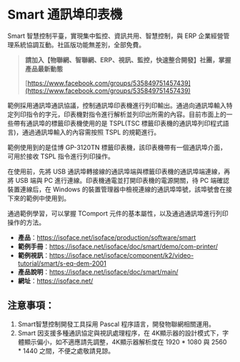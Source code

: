 # Smart 通訊埠印表機

Smart 智慧控制平臺，實現集中監控、資訊共用、智慧控制，與 ERP 企業經營管理系統協調互動。社區版功能無差別，全部免費。

> **請加入【物聯網、智聯網、ERP、視訊、監控，快速整合開發】社團，掌握產品最新動態**
>
> [https://www.facebook.com/groups/535849751457439](https://www.facebook.com/groups/535849751457439)

範例採用通訊埠通訊協議，控制通訊埠印表機進行列印輸出。通過向通訊埠輸入特定列印指令的字元，印表機對指令進行解析並列印出所需的內容。目前市面上的一些帶有通訊埠的標籤印表機使用的是 TSPL(TSC 標籤印表機的通訊埠列印程式語言)，通過通訊埠輸入的內容需按照 TSPL 的規範進行。

範例使用到的是佳博 GP-3120TN 標籤印表機，該印表機帶有一個通訊埠介面，可用於接收 TSPL 指令進行列印操作。

在使用前，先將 USB 通訊埠轉接線的通訊埠端與標籤印表機的通訊埠端連線，再將 USB 端與 PC 進行連線。印表機通電並打開印表機的電源開關，待 PC 端確認裝置連線后，在 Windows 的裝置管理器中檢視連線的通訊埠埠號，該埠號會在接下來的範例中使用到。

通過範例學習，可以掌握 TComport 元件的基本屬性，以及通過通訊埠進行列印操作的方法。

* **產品**：https://isoface.net/isoface/production/software/smart
* **範例手冊**：https://isoface.net/isoface/doc/smart/demo/com-printer/
* **範例視訊**：https://isoface.net/isoface/component/k2/video-tutorial/smart/s-eq-dem-2001
* **產品說明**：https://isoface.net/isoface/doc/smart/main/
* **網址**：https://isoface.net/

## 注意事項：
1. Smart智慧控制開發工具採用 Pascal 程序語言，開發物聯網相關運用。
2. Smart 因支援多種通訊協定與視訊處理程序，在 4K顯示器的設計模式下，字體顯示偏小，如不適應請先調整，4K顯示器解析度在 1920 * 1080 與 2560 * 1440 之間，不便之處敬請見諒。